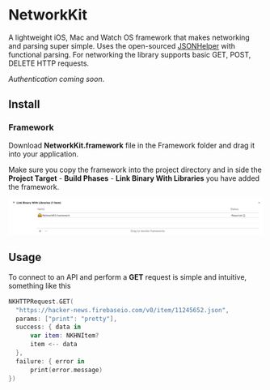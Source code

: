 # NetworkKit

A lightweight iOS, Mac and Watch OS framework that makes networking and parsing super simple. Uses the open-sourced [JSONHelper](https://github.com/isair/JSONHelper) with functional parsing. For networking the library supports basic GET, POST, DELETE HTTP requests.

_Authentication coming soon_.

## Install

### Framework

Download **NetworkKit.framework** file in the Framework folder and drag it into your application.

Make sure you copy the framework into the project directory and in side the **Project Target** - **Build Phases** - **Link Binary With Libraries** you have added the framework.

![Import Framework](https://github.com/imex94/NetworkKit/blob/master/images/import.png "Import Framework")

## Usage

To connect to an API and perform a **GET** request is simple and intuitive, something like this

```swift
NKHTTPRequest.GET(
  "https://hacker-news.firebaseio.com/v0/item/11245652.json",                
  params: ["print": "pretty"],
  success: { data in
      var item: NKHNItem?
      item <-- data                                        
  },
  failure: { error in
      print(error.message)
})
```
